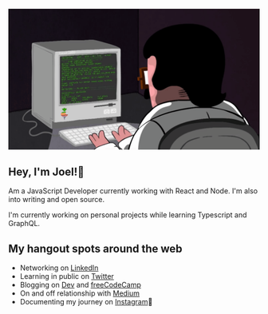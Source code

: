 ![gif](programming.gif)

## Hey, I'm Joel!👋

Am a JavaScript Developer currently working with React and Node. I'm also into writing and open source.

I'm currently working on personal projects while learning Typescript and GraphQL.

## My hangout spots around the web

- Networking on [LinkedIn](https://linkedin.com/in/codingknite)
- Learning in public on [Twitter](https://twitter.com/codingknite)
- Blogging on [Dev](https://dev.to/codingknite) and [freeCodeCamp](https://freecodecamp.org/news/author/codingknite)
- On and off relationship with [Medium](https://medium.com/@codingknite)
- Documenting my journey on [Instagram](https://instagram.com/codingknite)📸
